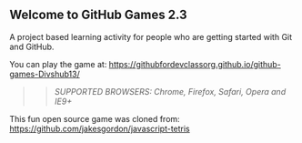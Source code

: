 ## Welcome to GitHub Games 2.3

A project based learning activity for people who are getting started with Git and GitHub.

You can play the game at: https://githubfordevclassorg.github.io/github-games-Divshub13/

>> _*SUPPORTED BROWSERS*: Chrome, Firefox, Safari, Opera and IE9+_

This fun open source game was cloned from: https://github.com/jakesgordon/javascript-tetris
